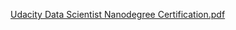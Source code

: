 
[Udacity Data Scientist Nanodegree Certification.pdf](https://github.com/leechongchong/Udacity-Data-Scientist-Nanodegree/files/9965550/Udacity.Data.Scientist.Nanodegree.Certification.pdf)
